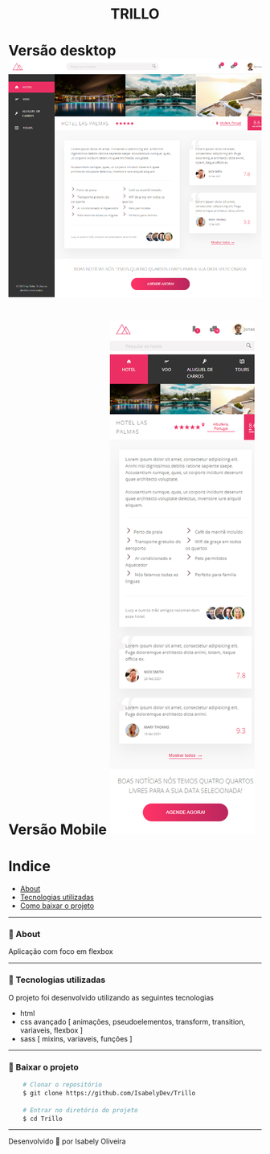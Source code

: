 <h1 align="center"> TRILLO </h1>

<h1> 
    Versão desktop
    <img src="./img/desktop.png" /> 
</h1>

<h1> 
    Versão Mobile
    <img src="./img/mobile.png" /> 
</h1>

# Indice

- [ About ](#-About)
- [ Tecnologias utilizadas ](#-Tecnologias-utilizadas)
- [ Como baixar o projeto ](#-Baixar-o-projeto)

---
### 🌴 About

Aplicação com foco em flexbox

---
### 🚀 Tecnologias utilizadas 

O projeto foi desenvolvido utilizando as seguintes tecnologias

- html
- css avançado [ animações, pseudoelementos, transform, transition, variaveis, flexbox ]
- sass [ mixins, variaveis, funções ]

---
### 📂 Baixar o projeto 

```bash
    # Clonar o repositório
    $ git clone https://github.com/IsabelyDev/Trillo

    # Entrar no diretório do projeto
    $ cd Trillo

```

---
Desenvolvido 💜  por Isabely Oliveira 
